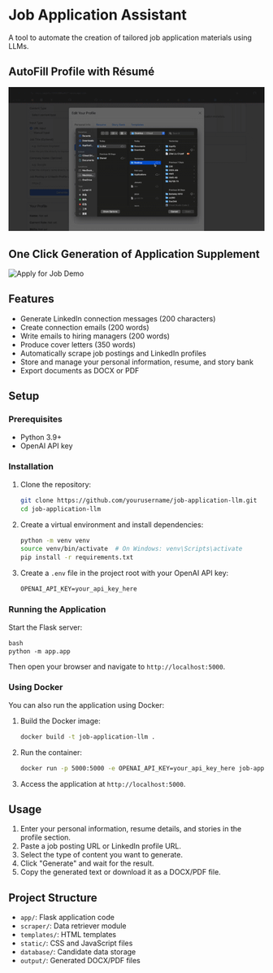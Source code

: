 # Job Application Assistant

A tool to automate the creation of tailored job application materials using LLMs.

## AutoFill Profile with Résumé
![Edit Profile Demo](https://raw.githubusercontent.com/kerryzl77/Applify-Agent/main/videos/Applify-DemoV21-ezgif.com-video-to-gif-converter.gif)

## One Click Generation of Application Supplement
![Apply for Job Demo](https://raw.githubusercontent.com/kerryzl77/Applify-Agent/main/videos/Applify-DemoV21-ezgif.com-video-to-gif-converter%20(1).gif)

## Features

- Generate LinkedIn connection messages (200 characters)
- Create connection emails (200 words)
- Write emails to hiring managers (200 words)
- Produce cover letters (350 words)
- Automatically scrape job postings and LinkedIn profiles
- Store and manage your personal information, resume, and story bank
- Export documents as DOCX or PDF

## Setup

### Prerequisites

- Python 3.9+
- OpenAI API key

### Installation

1. Clone the repository:
   ```bash
   git clone https://github.com/yourusername/job-application-llm.git
   cd job-application-llm
   ```

2. Create a virtual environment and install dependencies:
   ```bash
   python -m venv venv
   source venv/bin/activate  # On Windows: venv\Scripts\activate
   pip install -r requirements.txt
   ```

3. Create a `.env` file in the project root with your OpenAI API key:
   ```
   OPENAI_API_KEY=your_api_key_here
   ```

### Running the Application

Start the Flask server:
   ```
   bash
   python -m app.app
   ```

Then open your browser and navigate to `http://localhost:5000`.

### Using Docker

You can also run the application using Docker:

1. Build the Docker image:
   ```bash
   docker build -t job-application-llm .
   ```

2. Run the container:
   ```bash
   docker run -p 5000:5000 -e OPENAI_API_KEY=your_api_key_here job-application-llm
   ```

3. Access the application at `http://localhost:5000`.

## Usage

1. Enter your personal information, resume details, and stories in the profile section.
2. Paste a job posting URL or LinkedIn profile URL.
3. Select the type of content you want to generate.
4. Click "Generate" and wait for the result.
5. Copy the generated text or download it as a DOCX/PDF file.

## Project Structure

- `app/`: Flask application code
- `scraper/`: Data retriever module
- `templates/`: HTML templates
- `static/`: CSS and JavaScript files
- `database/`: Candidate data storage
- `output/`: Generated DOCX/PDF files
